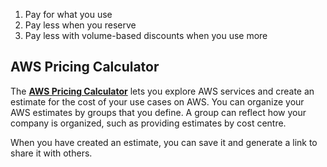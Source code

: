 1. Pay for what you use
2. Pay less when you reserve
3. Pay less with volume-based discounts when you use more

## AWS Pricing Calculator
  
The [**AWS Pricing Calculator**](https://calculator.aws/#/) lets you explore AWS services and create an estimate for the cost of your use cases on AWS. You can organize your AWS estimates by groups that you define. A group can reflect how your company is organized, such as providing estimates by cost centre.

When you have created an estimate, you can save it and generate a link to share it with others.